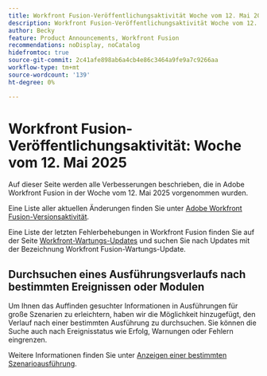 ```yaml
---
title: Workfront Fusion-Veröffentlichungsaktivität Woche vom 12. Mai 2025
description: Workfront Fusion-Veröffentlichungsaktivität Woche vom 12. Mai 2025
author: Becky
feature: Product Announcements, Workfront Fusion
recommendations: noDisplay, noCatalog
hidefromtoc: true
source-git-commit: 2c41afe898ab6a4cb4e86c3464a9fe9a7c9266aa
workflow-type: tm+mt
source-wordcount: '139'
ht-degree: 0%

---
```


# Workfront Fusion-Veröffentlichungsaktivität: Woche vom 12. Mai 2025

Auf dieser Seite werden alle Verbesserungen beschrieben, die in Adobe Workfront Fusion in der Woche vom 12. Mai 2025 vorgenommen wurden.

Eine Liste aller aktuellen Änderungen finden Sie unter [Adobe Workfront Fusion-Versionsaktivität](/help/workfront-fusion/fusion-product-releases/fusion-release-activity.md).

Eine Liste der letzten Fehlerbehebungen in Workfront Fusion finden Sie auf der Seite [Workfront-Wartungs-Updates](https://experienceleague.adobe.com/en/docs/workfront-known-issues/releases/current-updates) und suchen Sie nach Updates mit der Bezeichnung Workfront Fusion-Wartungs-Update.

## Durchsuchen eines Ausführungsverlaufs nach bestimmten Ereignissen oder Modulen

Um Ihnen das Auffinden gesuchter Informationen in Ausführungen für große Szenarien zu erleichtern, haben wir die Möglichkeit hinzugefügt, den Verlauf nach einer bestimmten Ausführung zu durchsuchen. Sie können die Suche auch nach Ereignisstatus wie Erfolg, Warnungen oder Fehlern eingrenzen.

Weitere Informationen finden Sie unter [Anzeigen einer bestimmten Szenarioausführung](/help/workfront-fusion/manage-scenarios/view-a-specific-scenario-execution.md).


